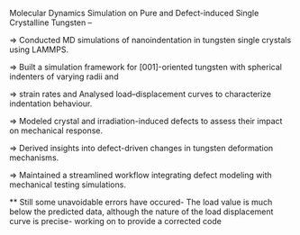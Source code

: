Molecular Dynamics Simulation on Pure and Defect-induced Single Crystalline Tungsten –

=> Conducted MD simulations of nanoindentation in tungsten single crystals using LAMMPS.

=> Built a simulation framework for [001]-oriented tungsten with spherical indenters of varying radii and

=> strain rates and Analysed load–displacement curves to characterize indentation behaviour.

=> Modeled crystal and irradiation-induced defects to assess their impact on mechanical response.

=> Derived insights into defect-driven changes in tungsten deformation mechanisms.

=> Maintained a streamlined workflow integrating defect modeling with mechanical testing simulations.

** Still some unavoidable errors have occured- The load value is much below the predicted data, although the nature of the load displacement curve is precise- working on to provide a corrected code
